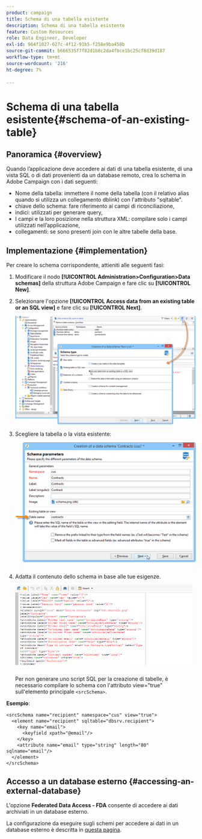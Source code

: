 ```yaml
---
product: campaign
title: Schema di una tabella esistente
description: Schema di una tabella esistente
feature: Custom Resources
role: Data Engineer, Developer
exl-id: 964f1027-627c-4f12-91b5-f258e9ba458b
source-git-commit: b666535f7f82d1b8c2da4fbce1bc25cf8d39d187
workflow-type: tm+mt
source-wordcount: '216'
ht-degree: 7%

---
```


# Schema di una tabella esistente{#schema-of-an-existing-table}

## Panoramica {#overview}

Quando l’applicazione deve accedere ai dati di una tabella esistente, di una vista SQL o di dati provenienti da un database remoto, crea lo schema in Adobe Campaign con i dati seguenti:

* Nome della tabella: immettere il nome della tabella (con il relativo alias quando si utilizza un collegamento dblink) con l&#39;attributo &quot;sqltable&quot;.
* chiave dello schema: fare riferimento ai campi di riconciliazione,
* indici: utilizzati per generare query,
* I campi e la loro posizione nella struttura XML: compilare solo i campi utilizzati nell’applicazione,
* collegamenti: se sono presenti join con le altre tabelle della base.

## Implementazione {#implementation}

Per creare lo schema corrispondente, attieniti alle seguenti fasi:

1. Modificare il nodo **[!UICONTROL Administration>Configuration>Data schemas]** della struttura Adobe Campaign e fare clic su **[!UICONTROL New]**.
1. Selezionare l&#39;opzione **[!UICONTROL Access data from an existing table or an SQL view]** e fare clic su **[!UICONTROL Next]**.

   ![](assets/s_ncs_configuration_extand_a_schema.png)

1. Scegliere la tabella o la vista esistente:

   ![](assets/s_ncs_configuration_select_table.png)

1. Adatta il contenuto dello schema in base alle tue esigenze.

   ![](assets/s_ncs_configuration_view_create_schema.png)

   Per non generare uno script SQL per la creazione di tabelle, è necessario compilare lo schema con l&#39;attributo view=&quot;true&quot; sull&#39;elemento principale `<srcSchema>`.

**Esempio**:

```
<srcSchema name="recipient" namespace="cus" view="true">
  <element name="recipient" sqltable="dbsrv.recipient">
    <key name="email">
      <keyfield xpath="@email"/>
    </key>   
    <attribute name="email" type="string" length="80" sqlname="email"/>
  </element>
</srcSchema>
```

## Accesso a un database esterno {#accessing-an-external-database}

L&#39;opzione **Federated Data Access - FDA** consente di accedere ai dati archiviati in un database esterno.

La configurazione da eseguire sugli schemi per accedere ai dati in un database esterno è descritta in [questa pagina](../../installation/using/creating-data-schema.md).
